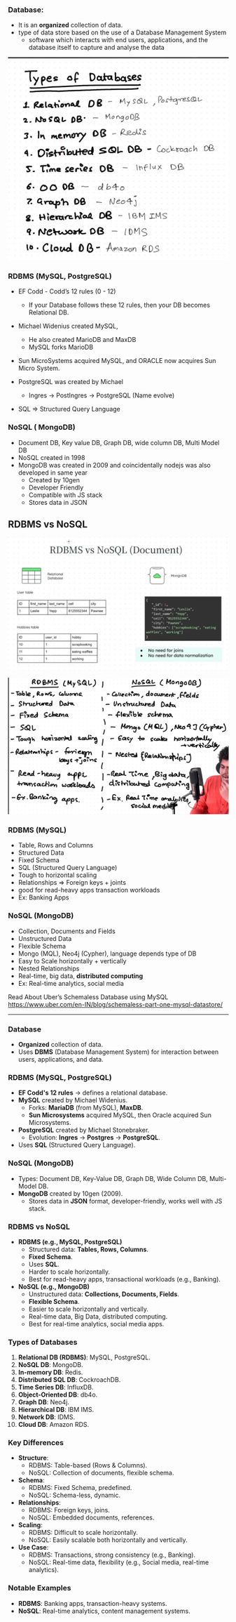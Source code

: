 ### Database:

- It is an **organized** collection of data.
- type of data store based on the use of a Database Management System
    - software which interacts with end users, applications, and the database itself to capture and analyse the data

![Types of Databses](../Notes/images/Lecture12/1.png)

### RDBMS (MySQL, PostgreSQL)

- EF Codd - Codd’s 12 rules (0 - 12)
    - If your Database follows these 12 rules, then your DB becomes Relational DB.
- Michael Widenius created MySQL,
    - He also created MarioDB and MaxDB
    - MySQL forks MarioDB
- Sun MicroSystems acquired MySQL, and ORACLE now acquires Sun Micro System.

- PostgreSQL was created by Michael
    - Ingres → PostIngres → PostgreSQL (Name evolve)

- SQL ⇒ Structured Query Language

### NoSQL ( MongoDB)

- Document DB, Key value DB, Graph DB, wide column DB, Multi Model DB
- NoSQL created in 1998
- MongoDB was created in 2009 and coincidentally nodejs was also developed in same year
    - Created by 10gen
    - Developer Friendly
    - Compatible with JS stack
    - Stores data in JSON

## RDBMS  vs NoSQL

![image.png](../Notes/images/Lecture12/2.png)

![Difference between RDBMS NoSQL](../Notes/images/Lecture12/3.png)

### RDBMS (MySQL)

- Table, Rows and Columns
- Structured Data
- Fixed Schema
- SQL (Structured Query Language)
- Tough to horizontal scaling
- Relationships ⇒ Foreign keys + joints
- good for read-heavy apps transaction workloads
- Ex: Banking Apps

### NoSQL (MongoDB)
- Collection, Documents and Fields
- Unstructured Data
- Flexible Schema
- Mongo (MQL), Neo4j (Cypher), language depends type of DB
- Easy to Scale horizontally + vertically
- Nested Relationships
- Real-time, big data, **distributed computing**
- Ex: Real-time analytics, social media

Read About Uber’s Schemaless Database using MySQL https://www.uber.com/en-IN/blog/schemaless-part-one-mysql-datastore/

---

### Database

- **Organized** collection of data.
- Uses **DBMS** (Database Management System) for interaction between users, applications, and data.

### RDBMS (MySQL, PostgreSQL)

- **EF Codd's 12 rules** → defines a relational database.
- **MySQL** created by Michael Widenius.
    - Forks: **MariaDB** (from MySQL), **MaxDB**.
    - **Sun Microsystems** acquired MySQL, then Oracle acquired Sun Microsystems.
- **PostgreSQL** created by Michael Stonebraker.
    - Evolution: **Ingres** → **Postgres** → **PostgreSQL**.
- Uses **SQL** (Structured Query Language).

### NoSQL (MongoDB)

- Types: Document DB, Key-Value DB, Graph DB, Wide Column DB, Multi-Model DB.
- **MongoDB** created by 10gen (2009).
    - Stores data in **JSON** format, developer-friendly, works well with JS stack.

### RDBMS vs NoSQL

- **RDBMS (e.g., MySQL, PostgreSQL)**
    - Structured data: **Tables, Rows, Columns**.
    - **Fixed Schema**.
    - Uses **SQL**.
    - Harder to scale horizontally.
    - Best for read-heavy apps, transactional workloads (e.g., Banking).
- **NoSQL (e.g., MongoDB)**
    - Unstructured data: **Collections, Documents, Fields**.
    - **Flexible Schema**.
    - Easier to scale horizontally and vertically.
    - Real-time data, Big Data, distributed computing.
    - Best for real-time analytics, social media apps.

### Types of Databases

1. **Relational DB (RDBMS)**: MySQL, PostgreSQL.
2. **NoSQL DB**: MongoDB.
3. **In-memory DB**: Redis.
4. **Distributed SQL DB**: CockroachDB.
5. **Time Series DB**: InfluxDB.
6. **Object-Oriented DB**: db4o.
7. **Graph DB**: Neo4j.
8. **Hierarchical DB**: IBM IMS.
9. **Network DB**: IDMS.
10. **Cloud DB**: Amazon RDS.

### Key Differences

- **Structure**:
    - RDBMS: Table-based (Rows & Columns).
    - NoSQL: Collection of documents, flexible schema.
- **Schema**:
    - RDBMS: Fixed Schema, predefined.
    - NoSQL: Schema-less, dynamic.
- **Relationships**:
    - RDBMS: Foreign keys, joins.
    - NoSQL: Embedded documents, references.
- **Scaling**:
    - RDBMS: Difficult to scale horizontally.
    - NoSQL: Easily scalable both horizontally and vertically.
- **Use Case**:
    - RDBMS: Transactions, strong consistency (e.g., Banking).
    - NoSQL: Real-time data, flexibility (e.g., Social media, real-time analytics).

### Notable Examples

- **RDBMS**: Banking apps, transaction-heavy systems.
- **NoSQL**: Real-time analytics, content management systems.